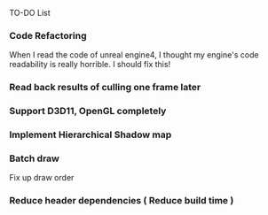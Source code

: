 TO-DO List            

### Code Refactoring
When I read the code of unreal engine4, I thought my engine's code readability is really horrible. I should fix this!      

### Read back results of culling one frame later         
        
### Support D3D11, OpenGL completely

### Implement Hierarchical Shadow map

### Batch draw    
Fix up draw order      

### Reduce header dependencies ( Reduce build time )


